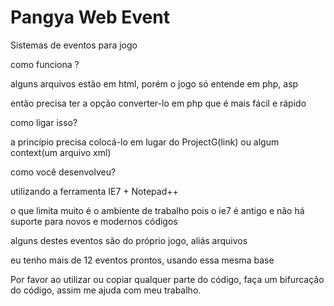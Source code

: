 # Pangya Web Event

Sistemas de eventos para jogo


como funciona ? 

alguns arquivos estão em html, porém o jogo só entende em php, asp 

então precisa ter a opção converter-lo em php que é mais fácil e rápido 


como ligar isso? 

a princípio precisa colocá-lo em lugar do ProjectG(link) ou algum context(um arquivo xml) 

como você desenvolveu? 

utilizando a ferramenta IE7 + Notepad++

o que limita muito é o ambiente de trabalho
pois o ie7 é antigo e não há suporte para novos e modernos códigos

alguns destes eventos são do próprio jogo, aliás arquivos 

eu tenho mais de 12 eventos prontos, usando essa mesma base 

Por favor ao utilizar ou copiar qualquer parte do código, faça um bifurcação do código, assim me ajuda com meu trabalho.